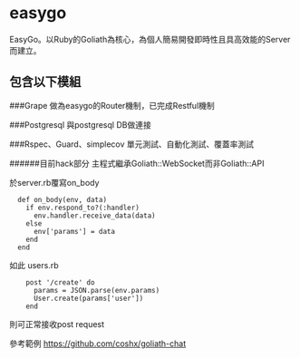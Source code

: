 easygo
======

EasyGo。以Ruby的Goliath為核心，為個人簡易開發即時性且具高效能的Server而建立。

包含以下模組
----------

###Grape
做為easygo的Router機制，已完成Restful機制

###Postgresql
與postgresql DB做連接

###Rspec、Guard、simplecov
單元測試、自動化測試、覆蓋率測試



######目前hack部分
主程式繼承Goliath::WebSocket而非Goliath::API

於server.rb覆寫on_body

```
  def on_body(env, data)
    if env.respond_to?(:handler)
      env.handler.receive_data(data)
    else
      env['params'] = data
    end
  end
```
如此 users.rb

```
    post '/create' do
      params = JSON.parse(env.params)
      User.create(params['user'])
    end
```
則可正常接收post request


參考範例
https://github.com/coshx/goliath-chat






